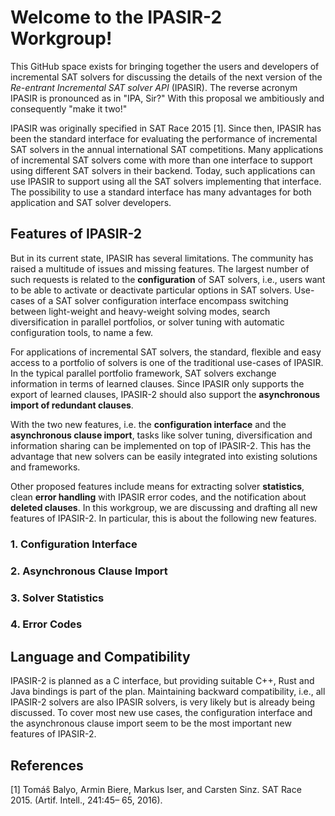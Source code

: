# Welcome to the IPASIR-2 Workgroup!

This GitHub space exists for bringing together the users and developers of incremental SAT solvers for discussing the details of the next version of the _Re-entrant Incremental SAT solver API_  (IPASIR).
The reverse acronym IPASIR is pronounced as in "IPA, Sir?"
With this proposal we ambitiously and consequently "make it two!"

IPASIR was originally specified in SAT Race 2015 [1].
Since then, IPASIR has been the standard interface for evaluating the performance of incremental SAT solvers in the annual international SAT competitions.
Many applications of incremental SAT solvers come with more than one interface to support using different SAT solvers in their backend.
Today, such applications can use IPASIR to support using all the SAT solvers implementing that interface.
The possibility to use a standard interface has many advantages for both application and SAT solver developers.


## Features of IPASIR-2

But in its current state, IPASIR has several limitations.
The community has raised a multitude of issues and missing features.
The largest number of such requests is related to the **configuration** of SAT solvers, i.e., users want to be able to activate or deactivate particular options in SAT solvers.
Use-cases of a SAT solver configuration interface encompass switching between light-weight and heavy-weight solving modes, search diversification in parallel portfolios, or solver tuning with automatic configuration tools, to name a few.

For applications of incremental SAT solvers, the standard, flexible and easy access to a portfolio of solvers is one of the traditional use-cases of IPASIR.
In the typical parallel portfolio framework, SAT solvers exchange information in terms of learned clauses.
Since IPASIR only supports the export of learned clauses, IPASIR-2 should also support the **asynchronous import of redundant clauses**.

With the two new features, i.e. the **configuration interface** and the **asynchronous clause import**, tasks like solver tuning, diversification and information sharing can be implemented on top of IPASIR-2.
This has the advantage that new solvers can be easily integrated into existing solutions and frameworks.

Other proposed features include means for extracting solver **statistics**, clean **error handling** with IPASIR error codes, and the notification about **deleted clauses**.
In this workgroup, we are discussing and drafting all new features of IPASIR-2.
In particular, this is about the following new features.

### 1. Configuration Interface

### 2. Asynchronous Clause Import

### 3. Solver Statistics

### 4. Error Codes


## Language and Compatibility

IPASIR-2 is planned as a C interface, but providing suitable C++, Rust and Java bindings is part of the plan.
Maintaining backward compatibility, i.e., all IPASIR-2 solvers are also IPASIR solvers, is very likely but is already being discussed.
To cover most new use cases, the configuration interface and the asynchronous clause import seem to be the most important new features of IPASIR-2.


## References

[1] Tomáŝ Balyo, Armin Biere, Markus Iser, and Carsten Sinz. SAT Race 2015. (Artif. Intell., 241:45–
65, 2016).